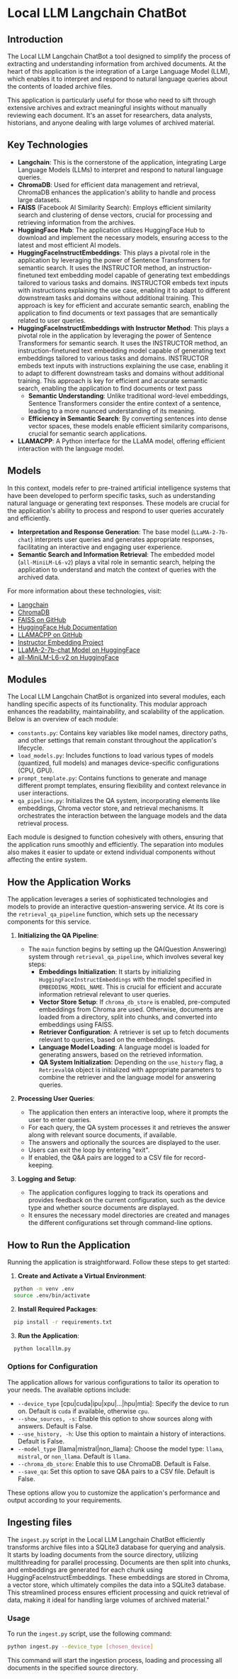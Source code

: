 # Local LLM Langchain ChatBot

## Introduction

The Local LLM Langchain ChatBot a tool designed to simplify the process of extracting and understanding information from archived documents. At the heart of this application is the integration of a Large Language Model (LLM), which enables it to interpret and respond to natural language queries about the contents of loaded archive files.

This application is particularly useful for those who need to sift through extensive archives and extract meaningful insights without manually reviewing each document. It's an asset for researchers, data analysts, historians, and anyone dealing with large volumes of archived material.

## Key Technologies

- **Langchain**: This is the cornerstone of the application, integrating Large Language Models (LLMs) to interpret and respond to natural language queries.
- **ChromaDB**: Used for efficient data management and retrieval, ChromaDB enhances the application's ability to handle and process large datasets.
- **FAISS** (Facebook AI Similarity Search): Employs efficient similarity search and clustering of dense vectors, crucial for processing and retrieving information from the archives.
- **HuggingFace Hub**: The application utilizes HuggingFace Hub to download and implement the necessary models, ensuring access to the latest and most efficient AI models.
- **HuggingFaceInstructEmbeddings**: This plays a pivotal role in the application by leveraging the power of Sentence Transformers for semantic search. It uses the INSTRUCTOR method, an instruction-finetuned text embedding model capable of generating text embeddings tailored to various tasks and domains. INSTRUCTOR embeds text inputs with instructions explaining the use case, enabling it to adapt to different downstream tasks and domains without additional training. This approach is key for efficient and accurate semantic search, enabling the application to find documents or text passages that are semantically related to user queries.
- **HuggingFaceInstructEmbeddings with Instructor Method**: This plays a pivotal role in the application by leveraging the power of Sentence Transformers for semantic search. It uses the INSTRUCTOR method, an instruction-finetuned text embedding model capable of generating text embeddings tailored to various tasks and domains. INSTRUCTOR embeds text inputs with instructions explaining the use case, enabling it to adapt to different downstream tasks and domains without additional training. This approach is key for efficient and accurate semantic search, enabling the application to find documents or text pass
  - **Semantic Understanding**: Unlike traditional word-level embeddings, Sentence Transformers consider the entire context of a sentence, leading to a more nuanced understanding of its meaning.
  - **Efficiency in Semantic Search**: By converting sentences into dense vector spaces, these models enable efficient similarity comparisons, crucial for semantic search applications.
- **LLAMACPP**: A Python interface for the LLaMA model, offering efficient interaction with the language model.

## Models

In this context, models refer to pre-trained artificial intelligence systems that have been developed to perform specific tasks, such as understanding natural language or generating text responses. These models are crucial for the application's ability to process and respond to user queries accurately and efficiently.

- **Interpretation and Response Generation**: The base model (`LLaMA-2-7b-chat`) interprets user queries and generates appropriate responses, facilitating an interactive and engaging user experience.
- **Semantic Search and Information Retrieval**: The embedded model (`all-MiniLM-L6-v2`) plays a vital role in semantic search, helping the application to understand and match the context of queries with the archived data.

For more information about these technologies, visit:
- [Langchain](https://www.langchain.com/)
- [ChromaDB](https://www.trychroma.com/)
- [FAISS on GitHub](https://github.com/facebookresearch/faiss)
- [HuggingFace Hub Documentation](https://huggingface.co/docs/hub/index)
- [LLAMACPP on GitHub](https://github.com/ggerganov/llama.cpp)
- [Instructor Embedding Project](https://instructor-embedding.github.io/)
- [LLaMA-2-7b-chat Model on HuggingFace](https://huggingface.co/TheBloke/Llama-2-7B-Chat-GGUF)
- [all-MiniLM-L6-v2 on HuggingFace](https://huggingface.co/sentence-transformers/all-MiniLM-L6-v2)

## Modules

The Local LLM Langchain ChatBot is organized into several modules, each handling specific aspects of its functionality. This modular approach enhances the readability, maintainability, and scalability of the application. Below is an overview of each module:

- `constants.py`: Contains key variables like model names, directory paths, and other settings that remain constant throughout the application's lifecycle.
- `load_models.py`: Includes functions to load various types of models (quantized, full models) and manages device-specific configurations (CPU, GPU).
- `prompt_template.py`: Contains functions to generate and manage different prompt templates, ensuring flexibility and context relevance in user interactions.
- `qa_pipeline.py`: Initializes the QA system, incorporating elements like embeddings, Chroma vector store, and retrieval mechanisms. It orchestrates the interaction between the language models and the data retrieval process.

Each module is designed to function cohesively with others, ensuring that the application runs smoothly and efficiently. The separation into modules also makes it easier to update or extend individual components without affecting the entire system.

## How the Application Works

The application leverages a series of sophisticated technologies and models to provide an interactive question-answering service. At its core is the `retrieval_qa_pipeline` function, which sets up the necessary components for this service.

1. **Initializing the QA Pipeline**:
   - The `main` function begins by setting up the QA(Question Answering) system through `retrieval_qa_pipeline`, which involves several key steps:
     - **Embeddings Initialization**: It starts by initializing `HuggingFaceInstructEmbeddings` with the model specified in `EMBEDDING_MODEL_NAME`. This is crucial for efficient and accurate information retrieval relevant to user queries.
     - **Vector Store Setup**: If `chroma_db_store` is enabled, pre-computed embeddings from Chroma are used. Otherwise, documents are loaded from a directory, split into chunks, and converted into embeddings using FAISS.
     - **Retriever Configuration**: A retriever is set up to fetch documents relevant to queries, based on the embeddings.
     - **Language Model Loading**: A language model is loaded for generating answers, based on the retrieved information.
     - **QA System Initialization**: Depending on the `use_history` flag, a `RetrievalQA` object is initialized with appropriate parameters to combine the retriever and the language model for answering queries.

2. **Processing User Queries**:
   - The application then enters an interactive loop, where it prompts the user to enter queries.
   - For each query, the QA system processes it and retrieves the answer along with relevant source documents, if available.
   - The answers and optionally the sources are displayed to the user.
   - Users can exit the loop by entering "exit".
   - If enabled, the Q&A pairs are logged to a CSV file for record-keeping.

3. **Logging and Setup**:
   - The application configures logging to track its operations and provides feedback on the current configuration, such as the device type and whether source documents are displayed.
   - It ensures the necessary model directories are created and manages the different configurations set through command-line options.

## How to Run the Application

Running the application is straightforward. Follow these steps to get started:

1. **Create and Activate a Virtual Environment**:
```bash
  python -m venv .env
  source .env/bin/activate
```

2. **Install Required Packages**:
```bash
  pip install -r requirements.txt
```

3. **Run the Application**:
```bash
  python localllm.py
```

### Options for Configuration

The application allows for various configurations to tailor its operation to your needs. The available options include:

- `--device_type` [cpu|cuda|ipu|xpu|...|hpu|mtia]:  Specify the device to run on. Default is `cuda` if available, otherwise `cpu`.
- `--show_sources, -s`: Enable this option to show sources along with answers. Default is False.
- `--use_history, -h`: Use this option to maintain a history of interactions. Default is False.
- `--model_type` [llama|mistral|non_llama]: Choose the model type: `llama`, `mistral`, or `non_llama`. Default is `llama`.
- `--chroma_db_store`: Enable this to use ChromaDB. Default is False.
- `--save_qa`: Set this option to save Q&A pairs to a CSV file. Default is False.

These options allow you to customize the application's performance and output according to your requirements.
## Ingesting files

The `ingest.py` script in the Local LLM Langchain ChatBot efficiently transforms archive files into a SQLite3 database for querying and analysis. It starts by loading documents from the source directory, utilizing multithreading for parallel processing. Documents are then split into chunks, and embeddings are generated for each chunk using HuggingFaceInstructEmbeddings. These embeddings are stored in Chroma, a vector store, which ultimately compiles the data into a SQLite3 database. This streamlined process ensures efficient processing and quick retrieval of data, making it ideal for handling large volumes of archived material."

### Usage
To run the `ingest.py` script, use the following command:
```bash
python ingest.py --device_type [chosen_device]
```

This command will start the ingestion process, loading and processing all documents in the specified source directory.
